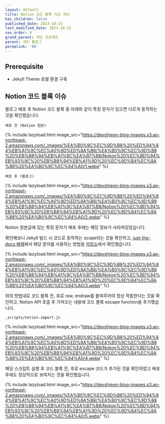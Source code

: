 ```yaml
---
layout: default
title: Notion 코드 블록 이슈 개선
has_children: false
published_date: 2023-10-23
last_modified_date: 2023-10-31
nav_order: 9
grand_parent: 개인 프로젝트
parent: 개인 블로그
permalink: '89'
---
```

## P**rerequisite**

- Jekyll Theme 로컬 환경 구축

## Notion 코드 블록 이슈


블로그 배포 후 Notion 코드 블록 중 아래와 같이 특정 문자가 있으면 다르게 동작하는 것을 확인했습니다.


`배포 전 (Notion 원본)`


{% include lazyload.html image_src="https://devshjeon-blog-images.s3.ap-northeast-2.amazonaws.com/_images/%EA%B0%9C%EC%9D%B8%20%ED%94%84%EB%A1%9C%EC%A0%9D%ED%8A%B8/%EA%B0%9C%EC%9D%B8%20%EB%B8%94%EB%A1%9C%EA%B7%B8/Notion%20%EC%BD%94%EB%93%9C%20%EB%B8%94%EB%A1%9D%20%EC%9D%B4%EC%8A%88%20%EA%B0%9C%EC%84%A0/1.webp" %}


`배포 후 (블로그)` 


{% include lazyload.html image_src="https://devshjeon-blog-images.s3.ap-northeast-2.amazonaws.com/_images/%EA%B0%9C%EC%9D%B8%20%ED%94%84%EB%A1%9C%EC%A0%9D%ED%8A%B8/%EA%B0%9C%EC%9D%B8%20%EB%B8%94%EB%A1%9C%EA%B7%B8/Notion%20%EC%BD%94%EB%93%9C%20%EB%B8%94%EB%A1%9D%20%EC%9D%B4%EC%8A%88%20%EA%B0%9C%EC%84%A0/2.webp" %}


Notion 원본글에 있는 특정 문자가 배포 후에는 해당 정보가 사라져있었습니다.


확인해보니 Jekyll 빌드 시 코드로 동작하는 scope라는 것을 확인하고, [just-the-docs 예제](https://just-the-docs.com/docs/customization/#custom-search-placeholder)에서 해당 문자를 사용하는 방법을  [저장소](https://github.com/just-the-docs/just-the-docs/blob/fad37122aed1864f6c7cd55c25dbccd90035033c/docs/customization.md?plain=1#L243)에서 확인했습니다.


{% include lazyload.html image_src="https://devshjeon-blog-images.s3.ap-northeast-2.amazonaws.com/_images/%EA%B0%9C%EC%9D%B8%20%ED%94%84%EB%A1%9C%EC%A0%9D%ED%8A%B8/%EA%B0%9C%EC%9D%B8%20%EB%B8%94%EB%A1%9C%EA%B7%B8/Notion%20%EC%BD%94%EB%93%9C%20%EB%B8%94%EB%A1%9D%20%EC%9D%B4%EC%8A%88%20%EA%B0%9C%EC%84%A0/3.webp" %}


위의 방법대로 코드 블록 전, 후로 raw, endraw를 붙여주어야 정상 작동한다는 것을 확인하고, Notion API 호출 후 가져오는 내용에 코드 블록 escape function을 추가했습니다.


`_scripts/notion-import.js`


{% include lazyload.html image_src="https://devshjeon-blog-images.s3.ap-northeast-2.amazonaws.com/_images/%EA%B0%9C%EC%9D%B8%20%ED%94%84%EB%A1%9C%EC%A0%9D%ED%8A%B8/%EA%B0%9C%EC%9D%B8%20%EB%B8%94%EB%A1%9C%EA%B7%B8/Notion%20%EC%BD%94%EB%93%9C%20%EB%B8%94%EB%A1%9D%20%EC%9D%B4%EC%8A%88%20%EA%B0%9C%EC%84%A0/4.webp" %}


해당 스크립트 실행 후 코드 블록 전, 후로 escape 코드가 추가된 것을 확인하였고 배포 후에도 정상적으로 보여지는 것을 확인했습니다.


{% include lazyload.html image_src="https://devshjeon-blog-images.s3.ap-northeast-2.amazonaws.com/_images/%EA%B0%9C%EC%9D%B8%20%ED%94%84%EB%A1%9C%EC%A0%9D%ED%8A%B8/%EA%B0%9C%EC%9D%B8%20%EB%B8%94%EB%A1%9C%EA%B7%B8/Notion%20%EC%BD%94%EB%93%9C%20%EB%B8%94%EB%A1%9D%20%EC%9D%B4%EC%8A%88%20%EA%B0%9C%EC%84%A0/5.webp" %}

